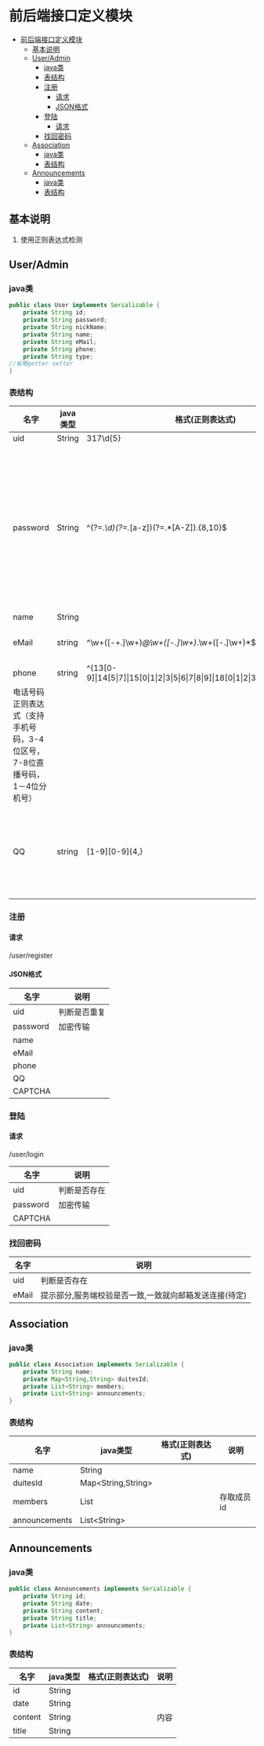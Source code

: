 # 前后端接口定义模块

<!-- TOC -->

- [前后端接口定义模块](#%e5%89%8d%e5%90%8e%e7%ab%af%e6%8e%a5%e5%8f%a3%e5%ae%9a%e4%b9%89%e6%a8%a1%e5%9d%97)
  - [基本说明](#%e5%9f%ba%e6%9c%ac%e8%af%b4%e6%98%8e)
  - [User/Admin](#useradmin)
    - [java类](#java%e7%b1%bb)
    - [表结构](#%e8%a1%a8%e7%bb%93%e6%9e%84)
    - [注册](#%e6%b3%a8%e5%86%8c)
      - [请求](#%e8%af%b7%e6%b1%82)
      - [JSON格式](#json%e6%a0%bc%e5%bc%8f)
    - [登陆](#%e7%99%bb%e9%99%86)
      - [请求](#%e8%af%b7%e6%b1%82-1)
    - [找回密码](#%e6%89%be%e5%9b%9e%e5%af%86%e7%a0%81)
  - [Association](#association)
    - [java类](#java%e7%b1%bb-1)
    - [表结构](#%e8%a1%a8%e7%bb%93%e6%9e%84-1)
  - [Announcements](#announcements)
    - [java类](#java%e7%b1%bb-2)
    - [表结构](#%e8%a1%a8%e7%bb%93%e6%9e%84-2)

<!-- /TOC -->

## 基本说明

1. 使用正则表达式检测

## User/Admin

### java类

```java
public class User implements Serializable {
    private String id;
    private String password;
    private String nickName;
    private String name;
    private String eMail;
    private String phone;
    private String type;
//省略getter setter
}

```

### 表结构

| 名字 | java类型 | 格式(正则表达式) |说明|
| ---- | ---- | ---|-|
|uid|String| 317\d{5}||
|password|String|^(?=.*\d)(?=.*[a-z])(?=.*[A-Z]).{8,10}$|强密码(必须包含大小写字母和数字的组合，可以使用特殊字符，长度在8-10之间)：|
|name|String|||
|eMail|string|^\w+([-+.]\w+)*@\w+([-.]\w+)*\.\w+([-.]\w+)*$|考虑通过邮件通知|
|phone|string| ^(13[0-9]\|14[5\|7]\|15[0\|1\|2\|3\|5\|6\|7\|8\|9]\|18[0\|1\|2\|3\|5\|6\|7\|8\|9])\d{8}$ |
电话号码正则表达式（支持手机号码，3-4位区号，7-8位直播号码，1－4位分机号）|
|QQ|string|[1-9][0-9]{4,}|腾讯QQ号： 腾讯QQ号从10000开始)|

### 注册

#### 请求 

/user/register

####  JSON格式

| 名字 |说明 |
| ---- |-|
|uid|判断是否重复|
|password|加密传输|
|name||
|eMail||
|phone||
|QQ||
|CAPTCHA||

### 登陆

#### 请求 

/user/login

| 名字 |说明 |
| ---- |-|
|uid|判断是否存在|
|password|加密传输|
|CAPTCHA||

### 找回密码

| 名字 |说明 |
| ---- |-|
|uid|判断是否存在|
|eMail|提示部分,服务端校验是否一致,一致就向邮箱发送连接(待定)|


## Association

### java类

```java
public class Association implements Serializable {
    private String name;
    private Map<String,String> duitesId;
    private List<String> members;
    private List<String> announcements;
}
```

### 表结构

| 名字 | java类型 | 格式(正则表达式) |说明|
| ---- | ---- | ---|-|
|name|String| ||
|duitesId|Map<String,String>|||
|members|List<String>||存取成员id|
|announcements| List\<String\> |||

## Announcements

### java类

```java
public class Announcements implements Serializable {
    private String id;
    private String date;
    private String content;
    private String title;
    private List<String> announcements;
}
```

### 表结构

| 名字 | java类型 | 格式(正则表达式) |说明|
| ---- | ---- | ---|-|
|id|String| ||
|date|String|||
|content|String||内容|
|title|String|||

